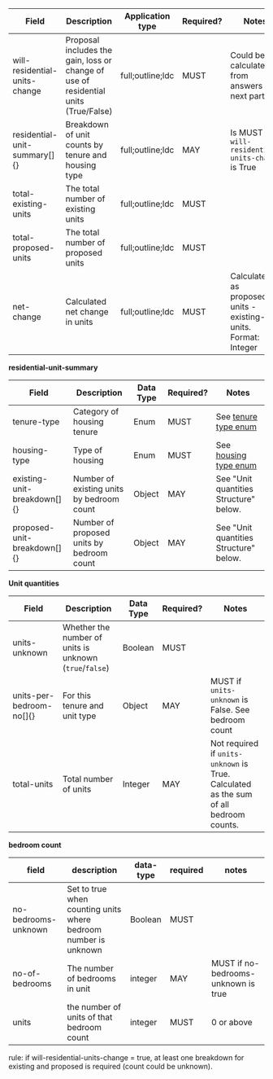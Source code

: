 Field | Description | Application type | Required? | Notes
-- | -- | -- | -- | --
will-residential-units-change | Proposal includes the gain, loss or change of use of residential units (True/False) | full;outline;ldc | MUST | Could be calculated from answers to next parts?
residential-unit-summary[]{} | Breakdown of unit counts by tenure and housing type | full;outline;ldc | MAY | Is MUST if `will-residential-units-change` is True
total-existing-units | The total number of existing units | full;outline;ldc | MUST |
total-proposed-units | The total number of proposed units | full;outline;ldc | MUST |
net-change | Calculated net change in units | full;outline;ldc | MUST | Calculated as proposed-units - existing-units. Format: Integer

**residential-unit-summary**

Field | Description | Data Type | Required? | Notes
-- | -- | -- | -- | --
tenure-type | Category of housing tenure | Enum | MUST | See [tenure type enum](https://github.com/digital-land/planning-application-data-specification/discussions/162)
housing-type | Type of housing | Enum | MUST | See [housing type enum](https://github.com/digital-land/planning-application-data-specification/discussions/163)
existing-unit-breakdown[]{} | Number of existing units by bedroom count | Object | MAY | See "Unit quantities Structure" below.
proposed-unit-breakdown[]{} | Number of proposed units by bedroom count | Object | MAY | See "Unit quantities Structure" below.

**Unit quantities** 

Field | Description | Data Type | Required? | Notes
-- | -- | -- | -- | --
units-unknown | Whether the number of units is unknown (`true`/`false`) | Boolean | MUST | 
units-per-bedroom-no[]{} | For this tenure and unit type | Object | MAY | MUST if `units-unknown` is False. See bedroom count
total-units | Total number of units | Integer | MAY | Not required if `units-unknown` is True. Calculated as the sum of all bedroom counts.


**bedroom count**

field | description | data-type | required | notes
-- | -- | -- | -- | --
no-bedrooms-unknown | Set to true when counting units where bedroom number is unknown | Boolean | MUST || Default is false
no-of-bedrooms | The number of bedrooms in unit | integer | MAY | MUST if no-bedrooms-unknown is true
units | the number of units of that bedroom count | integer | MUST | 0 or above



rule: if will-residential-units-change = true, at least one breakdown for existing and proposed is required (count could be unknown).
